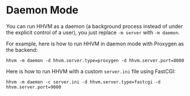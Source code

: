 # Daemon Mode

You can run HHVM as a daemon (a background process instead of under the explicit control of a user), you just replace `-m server` with `-m daemon`.

For example, here is how to run HHVM in daemon mode with Proxygen as the backend:

```
hhvm -m daemon -d hhvm.server.type=proxygen -d hhvm.server.port=8080
```

Here is how to run HHVM with a custom `server.ini` file using FastCGI:

```
hhvm -m daemon -c server.ini -d hhvm.server.type=fastcgi -d hhvm.server.port=9000
```

